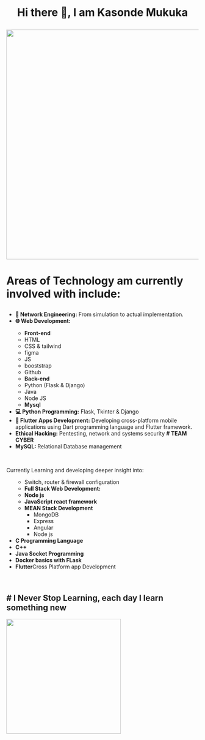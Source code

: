 <h1><p align="center">Hi there 👋, I am Kasonde Mukuka</p> </h1> 
<div align="center">
<img src="https://github.com/Anmol-Baranwal/Cool-GIFs-For-GitHub/assets/74038190/80728820-e06b-4f96-9c9e-9df46f0cc0a5" width="600">
</div>
<h1> <p align="left">Areas of Technology am currently involved with include:</p> </h1>
<ul>
  <li><strong>🤖 Network Engineering:</strong> From simulation to actual implementation.</li>
  <li><strong>🌐 Web Development:</strong></li>
  <ul>
    <strong><li>Front-end</li></strong>
    <li>HTML</li>
    <li>CSS & tailwind</li>
    <li>figma</li>
    <li>JS</li>
    <li>booststrap</li>
    <li>Github</li>
    <strong><li>Back-end</li></strong>
    <li>Python (Flask & Django) </li>
    <li>Java</li>
    <li>Node JS</li>
    <strong><li>Mysql</li></strong>
  </ul>
  <li><strong>💻 Python Programming:</strong> Flask, Tkinter & Django</li> 
  <li><strong>📱 Flutter Apps Development:</strong> Developing cross-platform mobile applications using Dart programming language and Flutter framework.</li>
  <li><strong>    Ethical Hacking:</strong> Pentesting, network and systems security <strong># TEAM CYBER</strong></li>
  <li><strong>MySQL: </strong>Relational Database management</li>
</ul>
<br>
<p align="left">Currently Learning and developing deeper insight into:</p>
<ul>
  <ul>
    <li>Switch, router & firewall configuration</li>
    <li><strong>Full Stack Web Development:</strong></li>
    <li><strong>Node js</strong></li>
    <li><strong>JavaScript react framework</strong></li>
    <li><strong>MEAN Stack Development</strong>
      <ul>
        <li>MongoDB</li>
        <li>Express</li>
        <li>Angular</li>
        <li>Node js</li>
      </ul>
    </li>
    </ul>
  <li><strong>C Programming Language</strong></li>
  <li><strong>C++ </strong></li>
  <li><strong>Java Socket Programming</strong></li>
  <li><strong>Docker basics with FLask</strong></li>
  <li><strong>Flutter</strong>Cross Platform app Development</li>
</ul>
<br>
<h2># I Never Stop Learning, each day I learn something new</h2>
<div>
<img src="https://user-images.githubusercontent.com/74038190/235224431-e8c8c12e-6826-47f1-89fb-2ddad83b3abf.gif" width="300">
</div>
